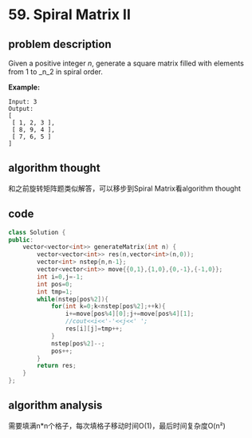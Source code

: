 # 59. Spiral Matrix II

## problem description

Given a positive integer _n_, generate a square matrix filled with elements from 1 to _n_2 in spiral order.

**Example:**

```text
Input: 3
Output:
[
 [ 1, 2, 3 ],
 [ 8, 9, 4 ],
 [ 7, 6, 5 ]
]
```

## algorithm thought

和之前旋转矩阵题类似解答，可以移步到Spiral Matrix看algorithm thought

## code

```cpp
class Solution {
public:
    vector<vector<int>> generateMatrix(int n) {
        vector<vector<int>> res(n,vector<int>(n,0));
        vector<int> nstep{n,n-1};
        vector<vector<int>> move{{0,1},{1,0},{0,-1},{-1,0}};
        int i=0,j=-1;
        int pos=0;
        int tmp=1;
        while(nstep[pos%2]){
            for(int k=0;k<nstep[pos%2];++k){
                i+=move[pos%4][0];j+=move[pos%4][1];
                //cout<<i<<'-'<<j<<' ';
                res[i][j]=tmp++;
            }
            nstep[pos%2]--;
            pos++;   
        }
        return res;
    }
};
```

## algorithm analysis

需要填满n\*n个格子，每次填格子移动时间O\(1\)，最后时间复杂度O\(n²\)




